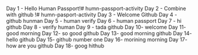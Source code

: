 Day 1 - Hello Human Passport!# humn-passport-activity
Day 2 - Combine with github !# humn-pasport-activity
Day 3 - Welcome Github
Day 4 - github hunman
Day 5 - human verify
Day 6 - human passport 
Day 7 - hi github
Day 8 - verify human
Day 9 - tada github
Day 10- welcome 
Day 11- good morning
Day 12- so good github
Day 13- good morning github
Day 14- hello github
Day 15- github number one
Day 16- morining morning
Day 17- how are you github
Day 18- goog hithub
